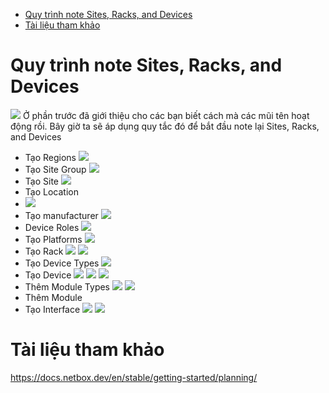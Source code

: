 - [Quy trình note Sites, Racks, and Devices](#quy-trình-note-sites-racks-and-devices)
- [Tài liệu tham khảo](#tài-liệu-tham-khảo)

# Quy trình note Sites, Racks, and Devices
![](anh/Screenshot_7.png)
Ở phần trước đã giới thiệu cho các bạn biết cách mà các mũi tên hoạt động rồi. Bây giờ ta sẽ áp dụng quy tắc đó để bắt đầu note lại Sites, Racks, and Devices
- Tạo Regions
  ![](../anh/Screenshot_8.png)
- Tạo Site Group
  ![](../anh/Screenshot_9.png)
- Tạo Site
  ![](../anh/Screenshot_10.png)
- Tạo Location 
- ![](../anh/Screenshot_11.png)
- Tạo manufacturer
  ![](../anh/Screenshot_12.png)
- Device Roles
  ![](../anh/Screenshot_13.png)
- Tạo Platforms
  ![](../anh/Screenshot_14.png)
- Tạo Rack
  ![](../anh/Screenshot_15.png)
  ![](l..l/anh/Screenshot_16.png)
- Tạo Device Types
  ![](../anh/Screenshot_17.png)
- Tạo Device
  ![](../anh/Screenshot_18.png)
  ![](../anh/Screenshot_19.png)
  ![](../anh/Screenshot_20.png)
- Thêm Module Types
  ![](../anh/Screenshot_21.png)
  ![](../anh/Screenshot_22.png)
- Thêm Module
- Tạo Interface
  ![](../anh/Screenshot_23.png)
  ![](../anh/Screenshot_24.png)

# Tài liệu tham khảo
https://docs.netbox.dev/en/stable/getting-started/planning/